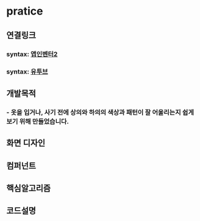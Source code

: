 # pratice
## 연결링크
### syntax: [앱인벤터2](http://ai2.appinventor.mit.edu/?locale=en#6317293257752576)
### syntax: [유투브]()

## 개발목적
### - 옷을 입거나, 사기 전에 상의와 하의의 색상과 패턴이 잘 어울리는지 쉽게 보기 위해 만들었습니다.

## 화면 디자인

## 컴퍼넌트

## 핵심알고리즘

## 코드설명
